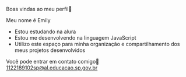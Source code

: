 Boas vindas ao meu perfil💜

Meu nome é Emily 
  - Estou estudando na alura
  - Estou me desenvolvendo na linguagem JavaScript
  - Utilizo este espaço para minha organização e compartilhamento dos meus projetos desenvolvidos

Você pode entrar em contato comigo📧
  1122189102sp@al.educacao.sp.gov.br
